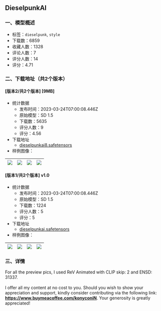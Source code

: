 ## DieselpunkAI
### 一、模型概述

- 标签：`dieselpunk`, `style`
- 下载数：6859
- 收藏人数：1328
- 评论人数：7
- 评分人数：14
- 评分：4.71

### 二、下载地址（共2个版本）

#### [版本2/共2个版本] [9MB]

- 统计数据
  - 发布时间：2023-03-24T07:00:08.446Z
  - 原始模型：SD 1.5
  - 下载数：5635
  - 评分人数：9
  - 评分：4.56
- 下载地址
  - [dieselpunkai8.safetensors](https://civitai.com/api/download/models/27755)
- 样例图像：

| <img src="https://image.civitai.com/xG1nkqKTMzGDvpLrqFT7WA/86a9bb72-5c7f-4bf7-f96a-13b15a883f00/width=450/311643.jpeg" /> | <img src="https://image.civitai.com/xG1nkqKTMzGDvpLrqFT7WA/d874431c-9496-4693-e255-4079f767a300/width=450/311618.jpeg" /> | <img src="https://image.civitai.com/xG1nkqKTMzGDvpLrqFT7WA/20e82b68-72bd-418a-2d3b-86d89a86d100/width=450/311616.jpeg" /> | <img src="https://image.civitai.com/xG1nkqKTMzGDvpLrqFT7WA/7de3a0cf-2467-446b-7b22-ca9931d12c00/width=450/311615.jpeg" /> |
| ---- | ---- | ---- | ---- |

#### [版本1/共2个版本] v1.0

- 统计数据
  - 发布时间：2023-03-24T07:00:08.446Z
  - 原始模型：SD 1.5
  - 下载数：1224
  - 评分人数：5
  - 评分：5
- 下载地址
  - [dieselpunkai.safetensors](https://civitai.com/api/download/models/26821)
- 样例图像：

| <img src="https://image.civitai.com/xG1nkqKTMzGDvpLrqFT7WA/eb715788-bae0-4caa-b056-d19e43c09d00/width=450/295473.jpeg" /> | <img src="https://image.civitai.com/xG1nkqKTMzGDvpLrqFT7WA/5d3503ef-99b4-4c0d-3f6c-0143e4f31f00/width=450/295471.jpeg" /> | <img src="https://image.civitai.com/xG1nkqKTMzGDvpLrqFT7WA/79812b8f-8995-4177-80d6-666ddac24900/width=450/295470.jpeg" /> | <img src="https://image.civitai.com/xG1nkqKTMzGDvpLrqFT7WA/aa0b33e1-55b5-4007-14d1-e8037f19a600/width=450/295469.jpeg" /> |
| ---- | ---- | ---- | ---- |


### 三、详情
<p>For all the preview pics, I used ReV Animated with CLIP skip: 2 and ENSD: 31337.<br /><br />I offer all my content at no cost to you. Should you wish to show your appreciation and support, kindly consider contributing via the following link: <a target="_blank" rel="ugc" href="https://www.buymeacoffee.com/konyconiN"><strong><u>https://www.buymeacoffee.com/konyconiN</u></strong></a>. Your generosity is greatly appreciated!</p>